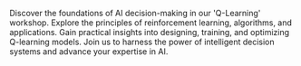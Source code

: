 Discover the foundations of AI decision-making in our 'Q-Learning' workshop. Explore the principles of reinforcement learning, algorithms, and applications. Gain practical insights into designing, training, and optimizing Q-learning models. Join us to harness the power of intelligent decision systems and advance your expertise in AI.